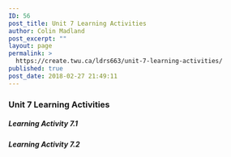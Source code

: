 ```yaml
---
ID: 56
post_title: Unit 7 Learning Activities
author: Colin Madland
post_excerpt: ""
layout: page
permalink: >
  https://create.twu.ca/ldrs663/unit-7-learning-activities/
published: true
post_date: 2018-02-27 21:49:11
---
```

### Unit 7 Learning Activities

##### Learning Activity 7.1

##### Learning Activity 7.2